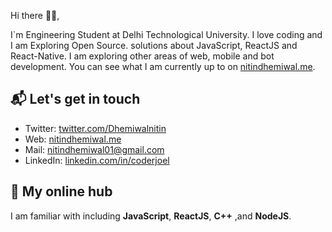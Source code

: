 Hi there 👋🏻,

I`m Engineering Student at Delhi Technological University. I love coding and I am Exploring Open Source.
solutions about JavaScript, ReactJS and React-Native. I am exploring other areas of web, mobile and bot development.
You can see what I am currently up to on [nitindhemiwal.me][1].

## 📬 Let's get in touch

- Twitter: [twitter.com/Dhemiwalnitin][3]
- Web: [nitindhemiwal.me][1]
- Mail: [nitindhemiwal01@gmail.com][4]
- LinkedIn: [linkedin.com/in/coderjoel][2]

## 👷 My online hub 

I am familiar with including **JavaScript**, **ReactJS**, **C++** ,and **NodeJS**.

[1]: https://nitindhemiwal.me/
[2]: https://www.linkedin.com/in/dhemiwalnitin/
[3]: https://twitter.com/Dhemiwalnitin   
[4]: mailto:nitindhemiwal01@gmail.com
      

<!--
**zephyr007/zephyr007** is a ✨ _special_ ✨ repository because its `README.md` (this file) appears on your GitHub profile.

Here are some ideas to get you started:

- 🔭 I’m currently working on ...
- 🌱 I’m currently learning ...
- 👯 I’m looking to collaborate on ...
- 🤔 I’m looking for help with ...
- 💬 Ask me about ...
- 📫 How to reach me: ...
- 😄 Pronouns: ...
- ⚡ Fun fact: ...
-->
